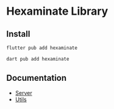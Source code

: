 # Hexaminate Library

## Install

```bash
flutter pub add hexaminate
```

```bash
dart pub add hexaminate
```

## Documentation

- [Server](https://github.com/HexaMinate/HexaMinate/tree/main/library/hexaminate/doc/server)
- [Utils](https://github.com/HexaMinate/HexaMinate/tree/main/library/hexaminate/doc/utils)